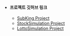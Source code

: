 - #### 프로젝트 깃허브 링크
	- [SubKing Project](https://github.com/LeeKangHo1/SUBKINGproject)
	- [StockSimulation Project](https://github.com/LeeKangHo1/Magnificent_Architects)
	- [LottoSimulation Project](https://github.com/LeeKangHo1/lottoTeam3)
